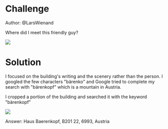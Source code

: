 # Challenge

Author: @LarsWienand

Where did I meet this friendly guy?


![](https://pbs.twimg.com/media/E2z84xbWEAQdMyx?format=jpg&name=large)



# Solution

I focused on the building's writing and the scenery rather than the person. I googled the few characters "bärenko" and Google tried to complete my search with "bärenkopf" which is a mountain in Austria.

I cropped a portion of the building and searched it with the keyword "bärenkopf"

![](https://i.imgur.com/QdZvUH9.png)

Answer: Haus Baerenkopf, B201 22, 6993, Austria 
